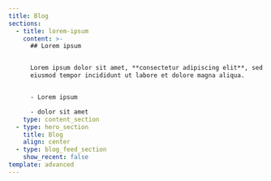 ```yaml
---
title: Blog
sections:
  - title: lorem-ipsum
    content: >-
      ## Lorem ipsum


      Lorem ipsum dolor sit amet, **consectetur adipiscing elit**, sed do
      eiusmod tempor incididunt ut labore et dolore magna aliqua.


      - Lorem ipsum

      - dolor sit amet
    type: content_section
  - type: hero_section
    title: Blog
    align: center
  - type: blog_feed_section
    show_recent: false
template: advanced
---
```

